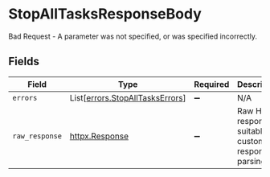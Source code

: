 # StopAllTasksResponseBody

Bad Request - A parameter was not specified, or was specified incorrectly.


## Fields

| Field                                                                        | Type                                                                         | Required                                                                     | Description                                                                  |
| ---------------------------------------------------------------------------- | ---------------------------------------------------------------------------- | ---------------------------------------------------------------------------- | ---------------------------------------------------------------------------- |
| `errors`                                                                     | List[[errors.StopAllTasksErrors](../../models/errors/stopalltaskserrors.md)] | :heavy_minus_sign:                                                           | N/A                                                                          |
| `raw_response`                                                               | [httpx.Response](https://www.python-httpx.org/api/#response)                 | :heavy_minus_sign:                                                           | Raw HTTP response; suitable for custom response parsing                      |